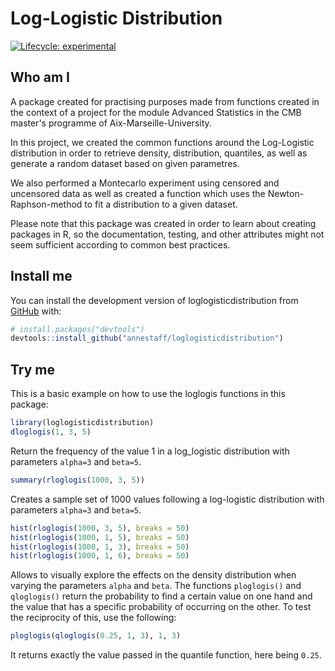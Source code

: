 
# Log-Logistic Distribution

<!-- badges: start -->
[![Lifecycle: experimental](https://img.shields.io/badge/lifecycle-experimental-orange.svg)](https://lifecycle.r-lib.org/articles/stages.html#experimental)
<!-- badges: end -->

## Who am I
A package created for practising purposes made from functions created in the context of a project for the module Advanced Statistics in the CMB master's programme of Aix-Marseille-University.

In this project, we created the common functions around the Log-Logistic distribution in order to retrieve density, distribution, quantiles, as well as generate a random dataset based on given parametres.

We also performed a Montecarlo experiment using censored and uncensored data as well as created a function which uses the Newton-Raphson-method to fit a distribution to a given dataset. 

Please note that this package was created in order to learn about creating packages in R, so the documentation, testing, and other attributes might not seem sufficient according to common best practices.

## Install me

You can install the development version of loglogisticdistribution from [GitHub](https://github.com/) with:

``` r
# install.packages("devtools")
devtools::install_github("annestaff/loglogisticdistribution")
```

## Try me

This is a basic example on how to use the loglogis functions in this package:

``` r
library(loglogisticdistribution)
dloglogis(1, 3, 5)
```
Return the frequency of the value 1 in a log_logistic distribution with parameters `alpha=3` and `beta=5`.
```r
summary(rloglogis(1000, 3, 5))
```
Creates a sample set of 1000 values following a log-logistic distribution with parameters `alpha=3` and `beta=5`.
```r
hist(rloglogis(1000, 3, 5), breaks = 50)
hist(rloglogis(1000, 1, 5), breaks = 50)
hist(rloglogis(1000, 1, 3), breaks = 50)
hist(rloglogis(1000, 1, 6), breaks = 50)
```
Allows to visually explore the effects on the density distribution when varying the parameters `alpha` and `beta`.
The functions `ploglogis()` and `qloglogis()` return the probability to find a certain value on one hand and the value that has a specific probability of occurring on the other. To test the reciprocity of this, use the following:
```r
ploglogis(qloglogis(0.25, 1, 3), 1, 3)
```
It returns exactly the value passed in the quantile function, here being `0.25`.
